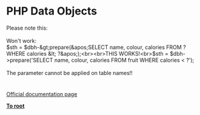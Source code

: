 # PHP Data Objects



Please note this:<br><br>Won&apos;t work:<br>$sth = $dbh-&gt;prepare(&apos;SELECT name, colour, calories FROM ?  WHERE calories &lt; ?&apos;);<br><br>THIS WORKS!<br>$sth = $dbh-&gt;prepare(&apos;SELECT name, colour, calories FROM fruit WHERE calories &lt; ?&apos;);<br><br>The parameter cannot be applied on table names!!  

#

[Official documentation page](https://www.php.net/manual/en/book.pdo.php)

**[To root](/README.md)**
